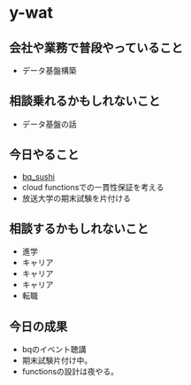 # y-wat

## 会社や業務で普段やっていること
- データ基盤構築

## 相談乗れるかもしれないこと
- データ基盤の話

## 今日やること
- [bq_sushi](https://bq-sushi.connpass.com/event/182567/)
- cloud functionsでの一貫性保証を考える
- 放送大学の期末試験を片付ける

## 相談するかもしれないこと
- 進学
- キャリア
- キャリア
- キャリア
- 転職

## 今日の成果
- bqのイベント聴講
- 期末試験片付け中。
- functionsの設計は夜やる。